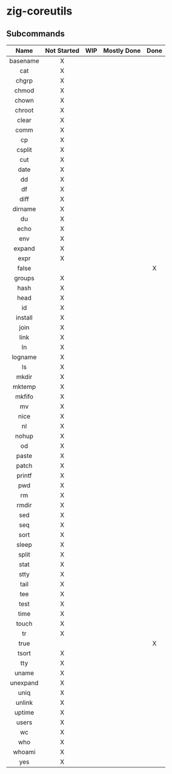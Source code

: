 # zig-coreutils

## Subcommands

|   Name   | Not Started |   WIP   | Mostly Done | Done |
| :------: | :---------: | :-----: | :---------: | :--: |
| basename |      X      |         |             |      |
| cat      |      X      |         |             |      |
| chgrp    |      X      |         |             |      |
| chmod    |      X      |         |             |      |
| chown    |      X      |         |             |      |
| chroot   |      X      |         |             |      |
| clear    |      X      |         |             |      |
| comm     |      X      |         |             |      |
| cp       |      X      |         |             |      |
| csplit   |      X      |         |             |      |
| cut      |      X      |         |             |      |
| date     |      X      |         |             |      |
| dd       |      X      |         |             |      |
| df       |      X      |         |             |      |
| diff     |      X      |         |             |      |
| dirname  |      X      |         |             |      |
| du       |      X      |         |             |      |
| echo     |      X      |         |             |      |
| env      |      X      |         |             |      |
| expand   |      X      |         |             |      |
| expr     |      X      |         |             |      |
| false    |             |         |             |  X   |
| groups   |      X      |         |             |      |
| hash     |      X      |         |             |      |
| head     |      X      |         |             |      |
| id       |      X      |         |             |      |
| install  |      X      |         |             |      |
| join     |      X      |         |             |      |
| link     |      X      |         |             |      |
| ln       |      X      |         |             |      |
| logname  |      X      |         |             |      |
| ls       |      X      |         |             |      |
| mkdir    |      X      |         |             |      |
| mktemp   |      X      |         |             |      |
| mkfifo   |      X      |         |             |      |
| mv       |      X      |         |             |      |
| nice     |      X      |         |             |      |
| nl       |      X      |         |             |      |
| nohup    |      X      |         |             |      |
| od       |      X      |         |             |      |
| paste    |      X      |         |             |      |
| patch    |      X      |         |             |      |
| printf   |      X      |         |             |      |
| pwd      |      X      |         |             |      |
| rm       |      X      |         |             |      |
| rmdir    |      X      |         |             |      |
| sed      |      X      |         |             |      |
| seq      |      X      |         |             |      |
| sort     |      X      |         |             |      |
| sleep    |      X      |         |             |      |
| split    |      X      |         |             |      |
| stat     |      X      |         |             |      |
| stty     |      X      |         |             |      |
| tail     |      X      |         |             |      |
| tee      |      X      |         |             |      |
| test     |      X      |         |             |      |
| time     |      X      |         |             |      |
| touch    |      X      |         |             |      |
| tr       |      X      |         |             |      |
| true     |             |         |             |  X   |
| tsort    |      X      |         |             |      |
| tty      |      X      |         |             |      |
| uname    |      X      |         |             |      |
| unexpand |      X      |         |             |      |
| uniq     |      X      |         |             |      |
| unlink   |      X      |         |             |      |
| uptime   |      X      |         |             |      |
| users    |      X      |         |             |      |
| wc       |      X      |         |             |      |
| who      |      X      |         |             |      |
| whoami   |      X      |         |             |      |
| yes      |      X      |         |             |      |
